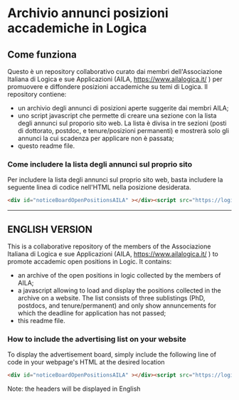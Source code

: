 # Archivio annunci posizioni accademiche in Logica


## Come funziona

Questo è un repository collaborativo curato dai membri dell'Associazione Italiana di Logica e sue Applicazioni (AILA, https://www.ailalogica.it/ ) per promuovere e diffondere posizioni accademiche su temi di Logica.
Il repository contiene:
- un archivio degli annunci di posizioni aperte suggerite dai membri AILA;
- uno script javascript che permette di creare una sezione con la lista degli annunci sul proporio sito web. La lista è divisa in tre sezioni (posti di dottorato, postdoc, e tenure/posizioni permanenti) e mostrerà solo gli annunci la cui scadenza per applicare non è passata;
- questo readme file.


### Come includere  la lista degli annunci sul proprio sito
Per includere la lista degli annunci sul proprio sito web, basta includere la seguente linea di codice nell'HTML nella posizione desiderata.

```html
<div id="noticeBoardOpenPositionsAILA" ></div><script src="https://logica-aila.github.io/listOpenPositionsAILA.js"></script>
```


___

## ENGLISH VERSION

This is a collaborative repository of the members of the Associazione Italiana di Logica e sue Applicazioni (AILA, https://www.ailalogica.it/ ) to promote accademic open positions in Logic.
It contains:
- an archive of the open positions in logic collected by the members of  AILA;
- a javascript allowing to load and display the positions collected in the archive on a website. The list consists of three sublistings (PhD, postdocs, and tenure/permanent) and only show annuncements for which the deadline for application has not passed;
- this readme file.

### How to include the advertising list on your website
To display the advertisement board, simply include the following line of code in your webpage's HTML at the desired location

```html
<div id="noticeBoardOpenPositionsAILA" ></div><script src="https://logica-aila.github.io/listOpenPositionsAILA.js">AILAlistEN ()</script>
```

Note: the headers will be displayed in English